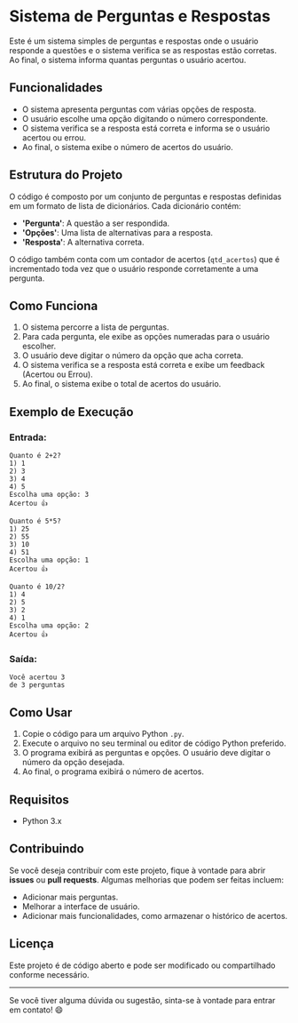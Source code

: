 # Sistema de Perguntas e Respostas

Este é um sistema simples de perguntas e respostas onde o usuário responde a questões e o sistema verifica se as respostas estão corretas. Ao final, o sistema informa quantas perguntas o usuário acertou.

## Funcionalidades

- O sistema apresenta perguntas com várias opções de resposta.
- O usuário escolhe uma opção digitando o número correspondente.
- O sistema verifica se a resposta está correta e informa se o usuário acertou ou errou.
- Ao final, o sistema exibe o número de acertos do usuário.

## Estrutura do Projeto

O código é composto por um conjunto de perguntas e respostas definidas em um formato de lista de dicionários. Cada dicionário contém:
- **'Pergunta'**: A questão a ser respondida.
- **'Opções'**: Uma lista de alternativas para a resposta.
- **'Resposta'**: A alternativa correta.

O código também conta com um contador de acertos (`qtd_acertos`) que é incrementado toda vez que o usuário responde corretamente a uma pergunta.

## Como Funciona

1. O sistema percorre a lista de perguntas.
2. Para cada pergunta, ele exibe as opções numeradas para o usuário escolher.
3. O usuário deve digitar o número da opção que acha correta.
4. O sistema verifica se a resposta está correta e exibe um feedback (Acertou ou Errou).
5. Ao final, o sistema exibe o total de acertos do usuário.

## Exemplo de Execução

### Entrada:
```
Quanto é 2+2?
1) 1
2) 3
3) 4
4) 5
Escolha uma opção: 3
Acertou 👍

Quanto é 5*5?
1) 25
2) 55
3) 10
4) 51
Escolha uma opção: 1
Acertou 👍

Quanto é 10/2?
1) 4
2) 5
3) 2
4) 1
Escolha uma opção: 2
Acertou 👍
```

### Saída:
```
Você acertou 3
de 3 perguntas
```

## Como Usar

1. Copie o código para um arquivo Python `.py`.
2. Execute o arquivo no seu terminal ou editor de código Python preferido.
3. O programa exibirá as perguntas e opções. O usuário deve digitar o número da opção desejada.
4. Ao final, o programa exibirá o número de acertos.

## Requisitos

- Python 3.x

## Contribuindo

Se você deseja contribuir com este projeto, fique à vontade para abrir **issues** ou **pull requests**. Algumas melhorias que podem ser feitas incluem:
- Adicionar mais perguntas.
- Melhorar a interface de usuário.
- Adicionar mais funcionalidades, como armazenar o histórico de acertos.

## Licença

Este projeto é de código aberto e pode ser modificado ou compartilhado conforme necessário.

---

Se você tiver alguma dúvida ou sugestão, sinta-se à vontade para entrar em contato! 😄
